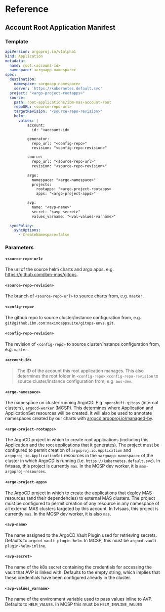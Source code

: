 Reference
===============================================================================

Account Root Application Manifest
-------------------------------------------------------------------------------

### Template

```yaml
apiVersion: argoproj.io/v1alpha1
kind: Application
metadata:
  name: root.<account-id>
  namespace: <argoapp-namespace>
spec:
  destination:
    namespace: <argoapp-namespace>
    server: 'https://kubernetes.default.svc'
  project: "<argo-project-rootapps>"
  source:
    path: root-applications/ibm-mas-account-root
    repoURL: <source-repo-url>
    targetRevision: "<source-repo-revision>"
    helm:
      values: |
          account:
            id: "<account-id>

          generator:
            repo_url: "<config-repo>"
            revision: "<config-repo-revision>"

          source:
            repo_url: "<source-repo-url>"
            revision: "<source-repo-revision>"
          
          argo:
            namespace: "<argo-namespace>"
            projects:
              rootapps: "<argo-project-rootapps>
              apps: "<argo-project-apps>"

          avp:
            name: "<avp-name>"
            secret: "<avp-secret>"
            values_varname: "<val-values-varname>"
    
  syncPolicy:
    syncOptions:
      - CreateNamespace=false
```

### Parameters
#### `<source-repo-url>`
The url of the source helm charts and argo apps. e.g. https://github.com/ibm-mas/gitops.

#### `<source-repo-revision>`
The branch of `<source-repo-url>` to source charts from, e.g. `master`.

#### `<config-repo>`
The github repo to source cluster/instance configuration from, e.g. `git@github.ibm.com:maximoappsuite/gitops-envs.git`.

#### `<config-repo-revision>`
The revision of `<config-repo>` to source cluster/instance configuration from, e.g. `master`.

#### `<account-id>`
> The ID of the account this root application manages. This also determines the root folder in `<config-repo>`:`<config-repo-revision` to source cluster/instance configuration from, e.g. `aws-dev`.

#### `<argo-namespace>`
The namespace on cluster running ArgoCD. E.g. `openshift-gitops` (internal clusters), `argocd-worker` (MCSP). This determines where Application and ApplicationSet resources will be created. It will also be used to annotate namespaces created by our charts with [argocd.argoproj.io/managed-by](https://argocd-operator.readthedocs.io/en/stable/usage/deploy-to-different-namespaces/).

#### `<argo-project-rootapps>`

The ArgoCD project in which to create root applications (including this Application and the root applications that it generates). The project must be configured to permit creation of `argoproj.io.Application` and `argoproj.io.ApplicationSet` resources in the `<argoapp-namespace>` of the cluster in which ArgoCD is running (i.e. `https://kubernetes.default.svc`). In fvtsaas, this project is currently `mas`. In the MCSP dev worker, it is `mas-argoproj-resources`.


#### `<argo-project-apps>`

The ArgoCD project in which to create the applications that deploy MAS resources (and their dependencies) to external MAS clusters. The project must be configured to permit creation of any resource in any namespace of all external MAS clusters targeted by this account. In fvtsaas, this project is currently `mas`. In the MCSP dev worker, it is also `mas`.

#### `<avp-name>`
The name assigned to the ArgoCD Vault Plugin used for retrieving secrets. Defaults to `argocd-vault-plugin-helm`. In MCSP, this must be `argocd-vault-plugin-helm-inline`.

#### `<avp-secret>`

The name of the k8s secret containing the credentials for accessing the vault that AVP is linked with. Defaults to the empty string, which implies that these credentials have been configured already in the cluster.


#### `<avp-values_varname>`

The name of the environment variable used to pass values inline to AVP. Defaults to `HELM_VALUES`. In MCSP this must be `HELM_INVLINE_VALUES`

